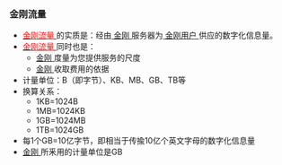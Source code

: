 
### 金刚流量
- [<font color="red"> 金刚流量 </font>](https://github.com/a2zitpro/web/blob/master/kkdatatraffic.md)的实质是：经由[ 金刚 ](https://github.com/a2zitpro/web/blob/master/a2zitpro.md)服务器为[ 金刚用户 ](https://github.com/a2zitpro/web/blob/master/kkuser.md)供应的数字化信息量。
- [<font color="red"> 金刚流量 </font>](https://github.com/a2zitpro/web/blob/master/kkdatatraffic.md)同时也是：
  - [ 金刚 ](https://github.com/a2zitpro/web/blob/master/a2zitpro.md)度量为您提供服务的尺度
  - [ 金刚 ](https://github.com/a2zitpro/web/blob/master/a2zitpro.md)收取费用的依据
- 计量单位：B（即字节）、KB、MB、GB、TB等
- 换算关系：
  - 1KB=1024B
  - 1MB=1024KB
  - 1GB=1024MB
  - 1TB=1024GB
- 每1个GB=10亿字节，即相当于传揄10亿个英文字母的数字化信息量
- [ 金刚 ](https://github.com/a2zitpro/web/blob/master/a2zitpro.md)所釆用的计量单位是GB
